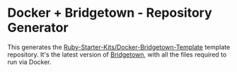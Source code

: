 # Docker + Bridgetown - Repository Generator

This generates the [Ruby-Starter-Kits/Docker-Bridgetown-Template](https://github.com/Ruby-Starter-Kits/Docker-Bridgetown-Template) template repository. It's the latest version of [Bridgetown](https://www.bridgetownrb.com/), with all the files required to run via Docker.
